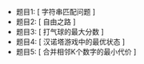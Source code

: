 - 题目1: [ 字符串匹配问题 ]
- 题目2: [ 自由之路 ]
- 题目3: [ 打气球的最大分数 ]
- 题目4: [ 汉诺塔游戏中的最优状态 ]
- 题目5: [ 合并相邻K个数字的最小代价 ]
